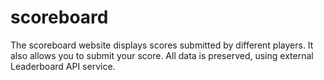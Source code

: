 # scoreboard
The scoreboard website displays scores submitted by different players. It also allows you to submit your score. All data is preserved, using external Leaderboard API service.
